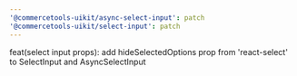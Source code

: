 ```yaml
---
'@commercetools-uikit/async-select-input': patch
'@commercetools-uikit/select-input': patch
---
```


feat(select input props): add hideSelectedOptions prop from 'react-select' to SelectInput and AsyncSelectInput
